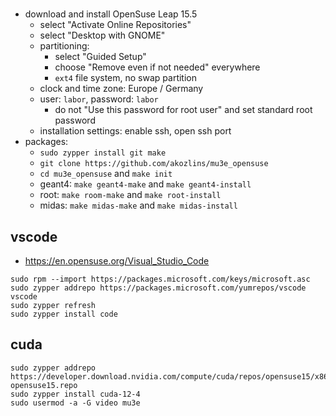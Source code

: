 #

- download and install OpenSuse Leap 15.5
    - select "Activate Online Repositories"
    - select "Desktop with GNOME"
    - partitioning:
        - select "Guided Setup"
        - choose "Remove even if not needed" everywhere
        - `ext4` file system, no swap partition
    - clock and time zone: Europe / Germany
    - user: `labor`, password: `labor`
        - do not "Use this password for root user" and set standard root password
    - installation settings: enable ssh, open ssh port
- packages:
    - `sudo zypper install git make`
    - `git clone https://github.com/akozlins/mu3e_opensuse`
    - `cd mu3e_opensuse` and `make init`
    - geant4: `make geant4-make` and `make geant4-install`
    - root: `make room-make` and `make root-install`
    - midas: `make midas-make` and `make midas-install`

## vscode

- <https://en.opensuse.org/Visual_Studio_Code>

```
sudo rpm --import https://packages.microsoft.com/keys/microsoft.asc
sudo zypper addrepo https://packages.microsoft.com/yumrepos/vscode vscode
sudo zypper refresh
sudo zypper install code
```

## cuda

```
sudo zypper addrepo https://developer.download.nvidia.com/compute/cuda/repos/opensuse15/x86_64/cuda-opensuse15.repo
sudo zypper install cuda-12-4
sudo usermod -a -G video mu3e
```
